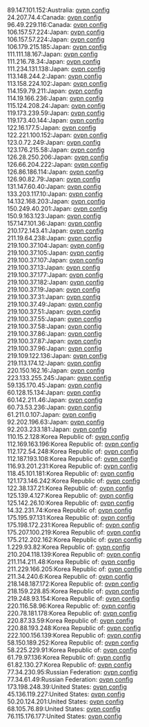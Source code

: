 89.147.101.152:Australia: [ovpn config](vpn/89_147_101_152.ovpn)  
24.207.74.4:Canada: [ovpn config](vpn/24_207_74_4.ovpn)  
96.49.229.116:Canada: [ovpn config](vpn/96_49_229_116.ovpn)  
106.157.57.224:Japan: [ovpn config](vpn/106_157_57_224.ovpn)  
106.157.57.224:Japan: [ovpn config](vpn/106_157_57_224.ovpn)  
106.179.215.185:Japan: [ovpn config](vpn/106_179_215_185.ovpn)  
111.111.18.167:Japan: [ovpn config](vpn/111_111_18_167.ovpn)  
111.216.78.34:Japan: [ovpn config](vpn/111_216_78_34.ovpn)  
111.234.131.138:Japan: [ovpn config](vpn/111_234_131_138.ovpn)  
113.148.244.2:Japan: [ovpn config](vpn/113_148_244_2.ovpn)  
113.158.224.102:Japan: [ovpn config](vpn/113_158_224_102.ovpn)  
114.159.79.211:Japan: [ovpn config](vpn/114_159_79_211.ovpn)  
114.19.166.236:Japan: [ovpn config](vpn/114_19_166_236.ovpn)  
115.124.208.24:Japan: [ovpn config](vpn/115_124_208_24.ovpn)  
119.173.239.59:Japan: [ovpn config](vpn/119_173_239_59.ovpn)  
119.173.40.144:Japan: [ovpn config](vpn/119_173_40_144.ovpn)  
122.16.177.5:Japan: [ovpn config](vpn/122_16_177_5.ovpn)  
122.221.100.152:Japan: [ovpn config](vpn/122_221_100_152.ovpn)  
123.0.72.249:Japan: [ovpn config](vpn/123_0_72_249.ovpn)  
123.176.215.58:Japan: [ovpn config](vpn/123_176_215_58.ovpn)  
126.28.250.206:Japan: [ovpn config](vpn/126_28_250_206.ovpn)  
126.66.204.222:Japan: [ovpn config](vpn/126_66_204_222.ovpn)  
126.86.186.114:Japan: [ovpn config](vpn/126_86_186_114.ovpn)  
126.90.82.79:Japan: [ovpn config](vpn/126_90_82_79.ovpn)  
131.147.60.40:Japan: [ovpn config](vpn/131_147_60_40.ovpn)  
133.203.117.10:Japan: [ovpn config](vpn/133_203_117_10.ovpn)  
14.132.168.203:Japan: [ovpn config](vpn/14_132_168_203.ovpn)  
150.249.40.201:Japan: [ovpn config](vpn/150_249_40_201.ovpn)  
150.9.163.123:Japan: [ovpn config](vpn/150_9_163_123.ovpn)  
157.147.101.36:Japan: [ovpn config](vpn/157_147_101_36.ovpn)  
210.172.143.41:Japan: [ovpn config](vpn/210_172_143_41.ovpn)  
211.19.64.238:Japan: [ovpn config](vpn/211_19_64_238.ovpn)  
219.100.37.104:Japan: [ovpn config](vpn/219_100_37_104.ovpn)  
219.100.37.105:Japan: [ovpn config](vpn/219_100_37_105.ovpn)  
219.100.37.107:Japan: [ovpn config](vpn/219_100_37_107.ovpn)  
219.100.37.13:Japan: [ovpn config](vpn/219_100_37_13.ovpn)  
219.100.37.177:Japan: [ovpn config](vpn/219_100_37_177.ovpn)  
219.100.37.182:Japan: [ovpn config](vpn/219_100_37_182.ovpn)  
219.100.37.19:Japan: [ovpn config](vpn/219_100_37_19.ovpn)  
219.100.37.31:Japan: [ovpn config](vpn/219_100_37_31.ovpn)  
219.100.37.49:Japan: [ovpn config](vpn/219_100_37_49.ovpn)  
219.100.37.51:Japan: [ovpn config](vpn/219_100_37_51.ovpn)  
219.100.37.55:Japan: [ovpn config](vpn/219_100_37_55.ovpn)  
219.100.37.58:Japan: [ovpn config](vpn/219_100_37_58.ovpn)  
219.100.37.86:Japan: [ovpn config](vpn/219_100_37_86.ovpn)  
219.100.37.87:Japan: [ovpn config](vpn/219_100_37_87.ovpn)  
219.100.37.96:Japan: [ovpn config](vpn/219_100_37_96.ovpn)  
219.109.122.136:Japan: [ovpn config](vpn/219_109_122_136.ovpn)  
219.113.174.12:Japan: [ovpn config](vpn/219_113_174_12.ovpn)  
220.150.162.16:Japan: [ovpn config](vpn/220_150_162_16.ovpn)  
223.133.255.245:Japan: [ovpn config](vpn/223_133_255_245.ovpn)  
59.135.170.45:Japan: [ovpn config](vpn/59_135_170_45.ovpn)  
60.128.15.134:Japan: [ovpn config](vpn/60_128_15_134.ovpn)  
60.142.211.46:Japan: [ovpn config](vpn/60_142_211_46.ovpn)  
60.73.53.236:Japan: [ovpn config](vpn/60_73_53_236.ovpn)  
61.211.0.107:Japan: [ovpn config](vpn/61_211_0_107.ovpn)  
92.202.196.63:Japan: [ovpn config](vpn/92_202_196_63.ovpn)  
92.203.233.181:Japan: [ovpn config](vpn/92_203_233_181.ovpn)  
110.15.2.128:Korea Republic of: [ovpn config](vpn/110_15_2_128.ovpn)  
112.169.163.196:Korea Republic of: [ovpn config](vpn/112_169_163_196.ovpn)  
112.172.54.248:Korea Republic of: [ovpn config](vpn/112_172_54_248.ovpn)  
112.187.193.108:Korea Republic of: [ovpn config](vpn/112_187_193_108.ovpn)  
116.93.201.231:Korea Republic of: [ovpn config](vpn/116_93_201_231.ovpn)  
118.45.101.181:Korea Republic of: [ovpn config](vpn/118_45_101_181.ovpn)  
121.173.146.242:Korea Republic of: [ovpn config](vpn/121_173_146_242.ovpn)  
122.38.137.21:Korea Republic of: [ovpn config](vpn/122_38_137_21.ovpn)  
125.139.4.127:Korea Republic of: [ovpn config](vpn/125_139_4_127.ovpn)  
125.142.26.10:Korea Republic of: [ovpn config](vpn/125_142_26_10.ovpn)  
14.32.231.74:Korea Republic of: [ovpn config](vpn/14_32_231_74.ovpn)  
175.195.97.131:Korea Republic of: [ovpn config](vpn/175_195_97_131.ovpn)  
175.198.172.231:Korea Republic of: [ovpn config](vpn/175_198_172_231.ovpn)  
175.207.100.219:Korea Republic of: [ovpn config](vpn/175_207_100_219.ovpn)  
175.212.202.162:Korea Republic of: [ovpn config](vpn/175_212_202_162.ovpn)  
1.229.93.82:Korea Republic of: [ovpn config](vpn/1_229_93_82.ovpn)  
210.204.118.139:Korea Republic of: [ovpn config](vpn/210_204_118_139.ovpn)  
211.114.211.48:Korea Republic of: [ovpn config](vpn/211_114_211_48.ovpn)  
211.229.166.205:Korea Republic of: [ovpn config](vpn/211_229_166_205.ovpn)  
211.34.240.6:Korea Republic of: [ovpn config](vpn/211_34_240_6.ovpn)  
218.148.187.172:Korea Republic of: [ovpn config](vpn/218_148_187_172.ovpn)  
218.159.228.85:Korea Republic of: [ovpn config](vpn/218_159_228_85.ovpn)  
219.248.93.154:Korea Republic of: [ovpn config](vpn/219_248_93_154.ovpn)  
220.116.58.96:Korea Republic of: [ovpn config](vpn/220_116_58_96.ovpn)  
220.78.181.178:Korea Republic of: [ovpn config](vpn/220_78_181_178.ovpn)  
220.87.33.59:Korea Republic of: [ovpn config](vpn/220_87_33_59.ovpn)  
220.88.193.248:Korea Republic of: [ovpn config](vpn/220_88_193_248.ovpn)  
222.100.156.139:Korea Republic of: [ovpn config](vpn/222_100_156_139.ovpn)  
58.150.189.252:Korea Republic of: [ovpn config](vpn/58_150_189_252.ovpn)  
58.225.229.91:Korea Republic of: [ovpn config](vpn/58_225_229_91.ovpn)  
61.79.97.136:Korea Republic of: [ovpn config](vpn/61_79_97_136.ovpn)  
61.82.130.27:Korea Republic of: [ovpn config](vpn/61_82_130_27.ovpn)  
77.34.230.95:Russian Federation: [ovpn config](vpn/77_34_230_95.ovpn)  
77.34.61.49:Russian Federation: [ovpn config](vpn/77_34_61_49.ovpn)  
173.198.248.39:United States: [ovpn config](vpn/173_198_248_39.ovpn)  
45.136.119.227:United States: [ovpn config](vpn/45_136_119_227.ovpn)  
50.20.124.201:United States: [ovpn config](vpn/50_20_124_201.ovpn)  
68.105.76.89:United States: [ovpn config](vpn/68_105_76_89.ovpn)  
76.115.176.177:United States: [ovpn config](vpn/76_115_176_177.ovpn)  
